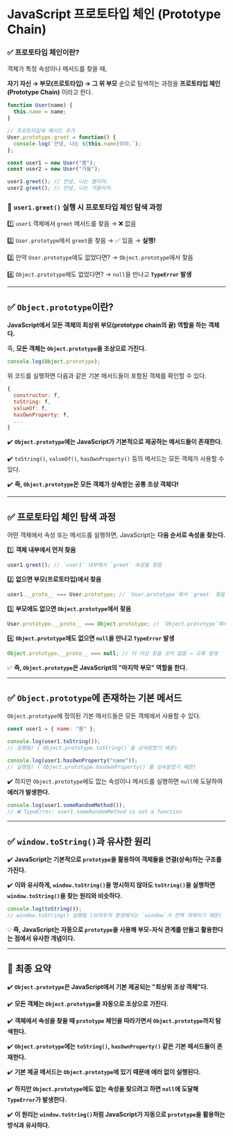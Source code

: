 JavaScript 프로토타입 체인 (Prototype Chain)
===

### **✅ 프로토타입 체인이란?**

객체가 특정 속성이나 메서드를 찾을 때,

**자기 자신 → 부모(프로토타입) → 그 위 부모** 순으로 탐색하는 과정을 **프로토타입 체인(Prototype Chain)** 이라고 한다.

```jsx
function User(name) {
  this.name = name;
}

// 프로토타입에 메서드 추가
User.prototype.greet = function() {
  console.log(`안녕, 나는 ${this.name}이야.`);
};

const user1 = new User("봄");
const user2 = new User("가을");

user1.greet(); // 안녕, 나는 봄이야.
user2.greet(); // 안녕, 나는 가을이야.
```

### **📌 `user1.greet()` 실행 시 프로토타입 체인 탐색 과정**

1️⃣ `user1` 객체에서 `greet` 메서드를 찾음 → ❌ 없음

2️⃣ `User.prototype`에서 `greet`을 찾음 → ✅ 있음 → **실행!**

3️⃣ 만약 `User.prototype`에도 없었다면? → `Object.prototype`에서 찾음

4️⃣ `Object.prototype`에도 없었다면? → `null`을 만나고 **`TypeError` 발생**

---

## **✅ `Object.prototype`이란?**

**JavaScript에서 모든 객체의 최상위 부모(prototype chain의 끝) 역할을 하는 객체다.**

즉, **모든 객체는 `Object.prototype`을 조상으로 가진다.**

```jsx
console.log(Object.prototype);
```

위 코드를 실행하면 다음과 같은 기본 메서드들이 포함된 객체를 확인할 수 있다.

```jsx
{
  constructor: f,
  toString: f,
  valueOf: f,
  hasOwnProperty: f,
  ...
}
```

✔️ **`Object.prototype`에는 JavaScript가 기본적으로 제공하는 메서드들이 존재한다.**

✔️ `toString()`, `valueOf()`, `hasOwnProperty()` 등의 메서드는 모든 객체가 사용할 수 있다.

✔️ **즉, `Object.prototype`은 모든 객체가 상속받는 공통 조상 객체다!**

---

## **✅ 프로토타입 체인 탐색 과정**

어떤 객체에서 속성 또는 메서드를 실행하면, JavaScript는 **다음 순서로 속성을 찾는다.**

1️⃣ **객체 내부에서 먼저 찾음**

```jsx
user1.greet(); // `user1` 내부에서 `greet` 속성을 찾음
```

2️⃣ **없으면 부모(프로토타입)에서 찾음**

```jsx
user1.__proto__ === User.prototype; // `User.prototype`에서 `greet` 찾음
```

3️⃣ **부모에도 없으면 `Object.prototype`에서 찾음**

```jsx
User.prototype.__proto__ === Object.prototype; // `Object.prototype`에서 `greet` 찾음
```

4️⃣ **`Object.prototype`에도 없으면 `null`을 만나고 `TypeError` 발생**

```jsx
Object.prototype.__proto__ === null; // 더 이상 찾을 곳이 없음 → 오류 발생
```

✅ **즉, `Object.prototype`은 JavaScript의 "마지막 부모" 역할을 한다.**

---

## **✅ `Object.prototype`에 존재하는 기본 메서드**

`Object.prototype`에 정의된 기본 메서드들은 모든 객체에서 사용할 수 있다.

```jsx
const user1 = { name: "봄" };

console.log(user1.toString());
// 실행됨! (`Object.prototype.toString()`을 상속받았기 때문)

console.log(user1.hasOwnProperty("name"));
// 실행됨! (`Object.prototype.hasOwnProperty()`를 상속받았기 때문)
```

✔️ 하지만 `Object.prototype`에도 없는 속성이나 메서드를 실행하면 `null`에 도달하여 **에러가 발생한다.**

```jsx
console.log(user1.someRandomMethod());
// ❌ TypeError: user1.someRandomMethod is not a function
```

---

## **✅ `window.toString()`과 유사한 원리**

✔️ **JavaScript는 기본적으로 `prototype`을 활용하여 객체들을 연결(상속)하는 구조를 가진다.**

✔️ **이와 유사하게, `window.toString()`을 명시하지 않아도 `toString()`을 실행하면 `window.toString()`을 찾는 원리와 비슷하다.**

```jsx
console.log(toString());
// window.toString() 실행됨 (브라우저 환경에서는 `window`가 전역 객체이기 때문)
```

💡 **즉, JavaScript는 자동으로 `prototype`을 사용해 부모-자식 관계를 만들고 활용한다는 점에서 유사한 개념이다.**

---

## **🚀 최종 요약**

✔️ **`Object.prototype`은 JavaScript에서 기본 제공되는 "최상위 조상 객체"다.**

✔️ **모든 객체는 `Object.prototype`을 자동으로 조상으로 가진다.**

✔️ **객체에서 속성을 찾을 때 `prototype` 체인을 따라가면서 `Object.prototype`까지 탐색한다.**

✔️ **`Object.prototype`에는 `toString()`, `hasOwnProperty()` 같은 기본 메서드들이 존재한다.**

✔️ **기본 제공 메서드는 `Object.prototype`에 있기 때문에 에러 없이 실행된다.**

✔️ **하지만 `Object.prototype`에도 없는 속성을 찾으려고 하면 `null`에 도달해 `TypeError`가 발생한다.**

✔️ **이 원리는 `window.toString()`처럼 JavaScript가 자동으로 `prototype`을 활용하는 방식과 유사하다.**
